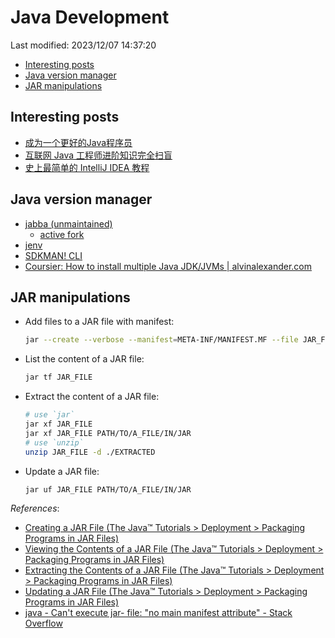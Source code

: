# Java Development

Last modified: 2023/12/07 14:37:20

- [Interesting posts](#interesting-posts)
- [Java version manager](#java-version-manager)
- [JAR manipulations](#jar-manipulations)

## Interesting posts

- [成为一个更好的Java程序员](https://github.com/crisxuan/bestJavaer)
- [互联网 Java 工程师进阶知识完全扫盲](https://github.com/doocs/advanced-java)
- [史上最简单的 IntelliJ IDEA 教程](https://github.com/guobinhit/intellij-idea-tutorial)

## Java version manager

- [jabba (unmaintained)](https://github.com/Jabba-Team/jabba)
  - [active fork](https://github.com/shyiko/jabba/issues/845)
- [jenv](https://github.com/jenv/jenv)
- [SDKMAN! CLI](https://github.com/sdkman/sdkman-cli)
- [Coursier: How to install multiple Java JDK/JVMs | alvinalexander.com](https://alvinalexander.com/scala/coursier-how-install-multiple-java-jdks-jvms/)

## JAR manipulations

- Add files to a JAR file with manifest:

  ```bash
  jar --create --verbose --manifest=META-INF/MANIFEST.MF --file JAR_FILE FILES_TO_ADD
  ```

- List the content of a JAR file:

  ```bash
  jar tf JAR_FILE
  ```

- Extract the content of a JAR file:

  ```bash
  # use `jar`
  jar xf JAR_FILE
  jar xf JAR_FILE PATH/TO/A_FILE/IN/JAR
  # use `unzip`
  unzip JAR_FILE -d ./EXTRACTED
  ```

- Update a JAR file:

  ```bash
  jar uf JAR_FILE PATH/TO/A_FILE/IN/JAR
  ```

*References*:

- [Creating a JAR File (The Java™ Tutorials > Deployment > Packaging Programs in JAR Files)](https://docs.oracle.com/javase/tutorial/deployment/jar/build.html)
- [Viewing the Contents of a JAR File (The Java™ Tutorials > Deployment > Packaging Programs in JAR Files)](https://docs.oracle.com/javase/tutorial/deployment/jar/view.html)
- [Extracting the Contents of a JAR File (The Java™ Tutorials > Deployment > Packaging Programs in JAR Files)](https://docs.oracle.com/javase/tutorial/deployment/jar/unpack.html)
- [Updating a JAR File (The Java™ Tutorials > Deployment > Packaging Programs in JAR Files)](https://docs.oracle.com/javase/tutorial/deployment/jar/update.html)
- [java - Can't execute jar- file: "no main manifest attribute" - Stack Overflow](https://stackoverflow.com/questions/9689793/cant-execute-jar-file-no-main-manifest-attribute)
